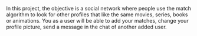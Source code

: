 In this project, the objective is a social network where people use the match algorithm to look for other profiles that like the same movies, series, books or animations. You as a user will be able to add your matches, change your profile picture, send a message in the chat of another added user.